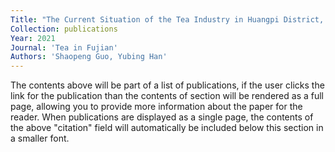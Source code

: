 ```yaml
---
Title: "The Current Situation of the Tea Industry in Huangpi District, Wuhan and Development Suggestions"
Collection: publications
Year: 2021
Journal: 'Tea in Fujian'
Authors: 'Shaopeng Guo, Yubing Han'
---
```


The contents above will be part of a list of publications, if the user clicks the link for the publication than the contents of section will be rendered as a full page, allowing you to provide more information about the paper for the reader. When publications are displayed as a single page, the contents of the above "citation" field will automatically be included below this section in a smaller font.

